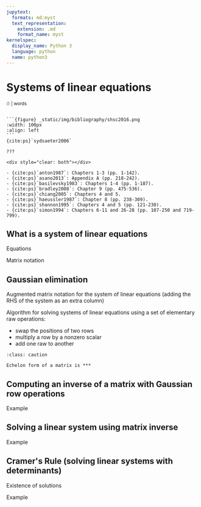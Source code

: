 ```yaml
---
jupytext:
  formats: md:myst
  text_representation:
    extension: .md
    format_name: myst
kernelspec:
  display_name: Python 3
  language: python
  name: python3
---
```


# Systems of linear equations

<small>⏱ <span class="eta"></span> | <span class="words"></span> words</small>

````{dropdown} Sources and reading guide

```{figure} _static/img/bibliography/shsc2016.png
:width: 100px
:align: left
```
{cite:ps}`sydsaeter2006`

???

<div style="clear: both"></div>

- {cite:ps}`anton1987`: Chapters 1-3 (pp. 1-142).
- {cite:ps}`asano2013`: Appendix A (pp. 218-242).
- {cite:ps}`basilevsky1983`: Chapters 1-4 (pp. 1-187).
- {cite:ps}`bradley2008`: Chapter 9 (pp. 475-536).
- {cite:ps}`chiang2005`: Chapters 4 and 5.
- {cite:ps}`haeussler1987`: Chapter 8 (pp. 238-309).
- {cite:ps}`shannon1995`: Chapters 4 and 5 (pp. 121-230).
- {cite:ps}`simon1994`: Chapters 6-11 and 26-28 (pp. 107-250 and 719-799).

````

## What is a system of linear equations

Equations

Matrix notation


## Gaussian elimination

Augmented matrix notation for the system of linear equations (adding the RHS of the system as an extra column)

Algorithm for solving systems of linear equations using a set of elementary raw operations:
- swap the positions of two rows
- multiply a row by a nonzero scalar
- add one raw to another


```{admonition} Definition
:class: caution

Echelon form of a matrix is ***
```

## Computing an inverse of a matrix with Gaussian row operations

Example

## Solving a linear system using matrix inverse

Example

## Cramer's Rule (solving linear systems with determinants)

Existence of solutions

Example

